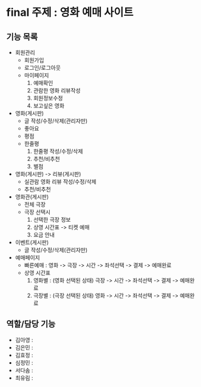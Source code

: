 # final 주제 : 영화 예매 사이트

## 기능 목록
* 회원관리
  - 회원가입
  - 로그인/로그아웃
  - 마이페이지
    1. 예매확인
    2. 관람한 영화 리뷰작성
    3. 회원정보수정
    4. 보고싶은 영화
* 영화(게시판)
  - 글 작성/수정/삭제(관리자만)
  - 좋아요
  - 평점
  - 한줄평
    1. 한줄평 작성/수정/삭제
    2. 추천/비추천
    3. 별점
* 영화(게시판) -> 리뷰(게시판)
  - 실관람 영화 리뷰 작성/수정/삭제
  - 추천/비추천
* 영화관(게시판)
  - 전체 극장
  - 극장 선택시
    1. 선택한 극장 정보
    2. 상영 시간표 -> 티켓 예매
    3. 요금 안내
* 이벤트(게시판)
  - 글 작성/수정/삭제(관리자만)
* 예매페이지
  - 빠른예매 : 영화 -> 극장 -> 시간 -> 좌석선택 -> 결제 -> 예매완료
  - 상영 시간표
    1. 영화별 : (영화 선택된 상태) 극장 -> 시간 -> 좌석선택 -> 결제 -> 예매완료
    2. 극장별 : (극장 선택된 상태) 영화 -> 시간 -> 좌석선택 -> 결제 -> 예매완료

## 역할/담당 기능
- 김아영 :
- 김은민 :
- 김효정 :
- 심정민 :
- 서다솜 :
- 최유림 :
